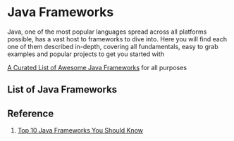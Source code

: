 # Java Frameworks

Java, one of the most popular languages spread across all platforms possible, has a vast host to frameworks to dive into. Here you will find each one of them described in-depth, covering all fundamentals, easy to grab examples and popular projects to get you started with

[A Curated List of Awesome Java Frameworks](https://github.com/akullpp/awesome-java) for all purposes

## List of Java Frameworks

## Reference

1. [Top 10 Java Frameworks You Should Know
   ](https://www.edureka.co/blog/java-frameworks/)
